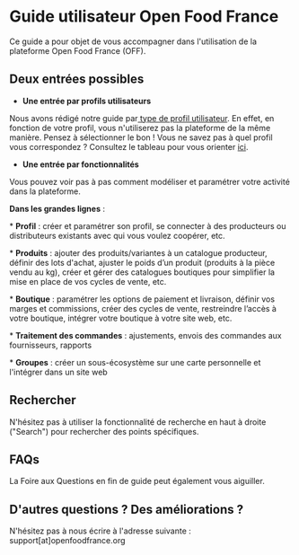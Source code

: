 # Guide utilisateur Open Food France

Ce guide a pour objet de vous accompagner dans l'utilisation de la plateforme Open Food France \(OFF\).

## Deux entrées possibles

* **Une entrée par profils utilisateurs**

Nous avons rédigé notre guide par[ type de profil utilisateur](https://ofnuserguidefr.gitbook.io/guide-utilisateur-open-food-france/les-differents-profils-utilisateurs). En effet, en fonction de votre profil, vous n'utiliserez pas la plateforme de la même manière. Pensez à sélectionner le bon ! Vous ne savez pas à quel profil vous correspondez ? Consultez le tableau pour vous orienter [ici](les-differents-profils-utilisateurs/).

* **Une entrée par fonctionnalités**

Vous pouvez voir pas à pas comment modéliser et paramétrer votre activité dans la plateforme.

**Dans les grandes lignes** :

\* **Profil** : créer et paramétrer son profil, se connecter à des producteurs ou distributeurs existants avec qui vous voulez coopérer, etc.  
     
\* **Produits** : ajouter des produits/variantes à un catalogue producteur, définir des lots d'achat, ajuster le poids d’un produit \(produits à la pièce vendu au kg\), créer et gérer des catalogues boutiques pour simplifier la mise en place de vos cycles de vente, etc.

\* **Boutique** : paramétrer les options de paiement et livraison, définir vos marges et commissions, créer des cycles de vente, restreindre l’accès à votre boutique, intégrer votre boutique à votre site web, etc.

\* **Traitement des commandes** : ajustements, envois des commandes aux fournisseurs, rapports

\* **Groupes** : créer un sous-écosystème sur une carte personnelle et l'intégrer dans un site web

## Rechercher

N'hésitez pas à utiliser la fonctionnalité de recherche en haut à droite \("Search"\) pour rechercher des points spécifiques.

## FAQs

La Foire aux Questions en fin de guide peut également vous aiguiller.

## D'autres questions ? Des améliorations ?

N'hésitez pas à nous écrire à l'adresse suivante : support\[at\]openfoodfrance.org

